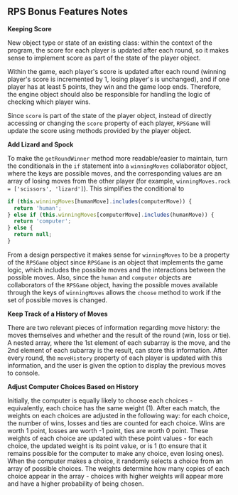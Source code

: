 ## RPS Bonus Features Notes ##

**Keeping Score**

New object type or state of an existing class: within the context of the program, the score for each player is updated after each round, so it makes sense to implement score as part of the state of the player object. 

Within the game, each player's score is updated after each round (winning player's score is incremented by 1, losing player's is unchanged), and if one player has at least 5 points, they win and the game loop ends. Therefore, the engine object should also be responsible for handling the logic of checking which player wins.

Since `score` is part of the state of the player object, instead of directly accessing or changing the `score` property of each player, `RPSGame` will update the score using methods provided by the player object.

**Add Lizard and Spock**

To make the `getRoundWinner` method more readable/easier to maintain, turn the conditionals in the `if` statement into a `winningMoves` collaborator object, where the keys are possible moves, and the corresponding values are an array of losing moves from the other player (for example, `winningMoves.rock = ['scissors', 'lizard']`). This simplifies the conditional to

```javascript
if (this.winningMoves[humanMove].includes(computerMove)) {
  return 'human';
} else if (this.winningMoves[computerMove].includes(humanMove)) {
  return 'computer';
} else {
  return null;
}
```

From a design perspective it makes sense for `winningMoves` to be a property of the `RPSGame` object since `RPSGame` is an object that implements the game logic, which includes the possible moves and the interactions between the possible moves. Also, since the `human` and `computer` objects are collaborators of the `RPSGame` object, having the possible moves available through the keys of `winningMoves` allows the `choose` method to work if the set of possible moves is changed.

**Keep Track of a History of Moves**

There are two relevant pieces of information regarding move history: the moves themselves and whether and the result of the round (win, loss or tie). A nested array, where the 1st element of each subarray is the move, and the 2nd element of each subarray is the result, can store this information. After every round, the `moveHistory` property of each player is updated with this information, and the user is given the option to display the previous moves to console.

**Adjust Computer Choices Based on History**

Initially, the computer is equally likely to choose each choices - equivalently, each choice has the same weight (1). After each match, the weights on each choices are adjusted in the following way: for each choice, the number of wins, losses and ties are counted for each choice. Wins are worth 1 point, losses are worth -1 point, ties are worth 0 point. These weights of each choice are updated with these point values - for each choice, the updated weight is its point value, or is 1 (to ensure that it remains possible for the computer to make any choice, even losing ones). When the computer makes a choice, it randomly selects a choice from an array of possible choices. The weights determine how many copies of each choice appear in the array - choices with higher weights will appear more and have a higher probability of being chosen.
